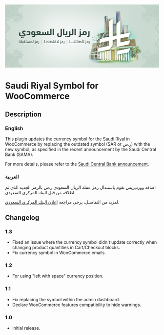 ![riyal-cover.png](riyal-cover.png)

# Saudi Riyal Symbol for WooCommerce

## Description

### English

This plugin updates the currency symbol for the Saudi Riyal in WooCommerce by replacing the outdated symbol (SAR or ر.س) with the new symbol, as specified in the recent announcement by the Saudi Central Bank (SAMA).

For more details, please refer to the [Saudi Central Bank announcement](https://www.sama.gov.sa/en-US/Currency/SRS/Pages/default.aspx).

### العربية

اضافة ووردبريس تقوم باستبدال رمز عملة الريال السعودي ر.س بالرمز الجديد الذي تم اطلاقه من قبل البنك المركزي السعودي.

لمزيد من التفاصيل، يرجى مراجعة [إعلان البنك المركزي السعودي](https://www.sama.gov.sa/en-US/Currency/SRS/Pages/default.aspx).

## Changelog

### 1.3
- Fixed an issue where the currency symbol didn't update correctly when changing product quantities in Cart/Checkout blocks.
- Fix currency symbol in WooCommerce emails.

### 1.2
- For using "left with space" currency position.

### 1.1
- Fix replacing the symbol within the admin dashboard.
- Declare WooCommerce features compatibility to hide warnings.

### 1.0
- Initial release.